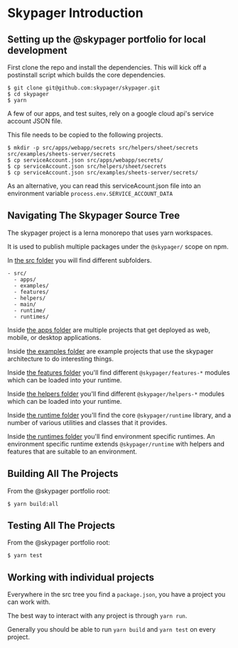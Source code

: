 # Skypager Introduction

## Setting up the @skypager portfolio for local development 

First clone the repo and install the dependencies.  This will kick off
a postinstall script which builds the core dependencies.

```shell
$ git clone git@github.com:skypager/skypager.git
$ cd skypager
$ yarn
```

A few of our apps, and test suites, rely on a google cloud api's service account JSON file.

This file needs to be copied to the following projects.

```shell
$ mkdir -p src/apps/webapp/secrets src/helpers/sheet/secrets src/examples/sheets-server/secrets
$ cp serviceAccount.json src/apps/webapp/secrets/
$ cp serviceAccount.json src/helpers/sheet/secrets
$ cp serviceAccount.json src/examples/sheets-server/secrets/
```

As an alternative, you can read this serviceAcount.json file into an environment variable `process.env.SERVICE_ACCOUNT_DATA`

## Navigating The Skypager Source Tree 

The skypager project is a lerna monorepo that uses yarn workspaces.  

It is used to publish multiple packages under the `@skypager/` scope on npm.

In [the src folder](../../../src) you will find different subfolders.  

```
- src/
  - apps/
  - examples/
  - features/
  - helpers/
  - main/
  - runtime/
  - runtimes/
```

Inside [the apps folder](../../../src/apps) are multiple projects that get deployed as web, mobile, or desktop applications.

Inside [the examples folder](../../../src/examples) are example projects that use the skypager architecture to do interesting things.

Inside [the features folder](../../../src/features) you'll find different `@skypager/features-*` modules which can be loaded into your runtime.

Inside [the helpers folder](../../../src/helpers) you'll find different `@skypager/helpers-*` modules which can be loaded into your runtime.

Inside [the runtime folder](../../../src/runtime) you'll find the core `@skypager/runtime` library, and a number of various utilities and classes that it provides. 

Inside [the runtimes folder](../../../src/runtimes) you'll find environment specific runtimes.  An environment specific runtime extends `@skypager/runtime` with helpers and features that are suitable to an environment. 

## Building All The Projects

From the @skypager portfolio root:

```shell
$ yarn build:all
```

## Testing All The Projects

From the @skypager portfolio root:

```shell
$ yarn test 
```

## Working with individual projects

Everywhere in the src tree you find a `package.json`, you have a project you can work with.  

The best way to interact with any project is through `yarn run`.

Generally you should be able to run `yarn build` and `yarn test` on every project.





